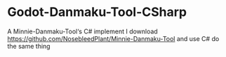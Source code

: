 # Godot-Danmaku-Tool-CSharp
A  Minnie-Danmaku-Tool‘s C# implement
I download https://github.com/NosebleedPlant/Minnie-Danmaku-Tool  and use C# do the same thing
